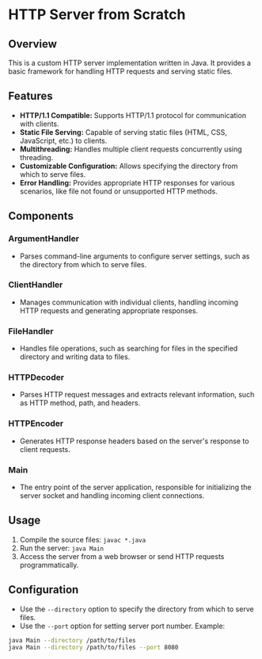 # HTTP Server from Scratch

## Overview

This is a custom HTTP server implementation written in Java. It provides a basic framework for handling HTTP requests and serving static files.

## Features

- **HTTP/1.1 Compatible:** Supports HTTP/1.1 protocol for communication with clients.
- **Static File Serving:** Capable of serving static files (HTML, CSS, JavaScript, etc.) to clients.
- **Multithreading:** Handles multiple client requests concurrently using threading.
- **Customizable Configuration:** Allows specifying the directory from which to serve files.
- **Error Handling:** Provides appropriate HTTP responses for various scenarios, like file not found or unsupported HTTP methods.

## Components

### ArgumentHandler

- Parses command-line arguments to configure server settings, such as the directory from which to serve files.

### ClientHandler

- Manages communication with individual clients, handling incoming HTTP requests and generating appropriate responses.

### FileHandler

- Handles file operations, such as searching for files in the specified directory and writing data to files.

### HTTPDecoder

- Parses HTTP request messages and extracts relevant information, such as HTTP method, path, and headers.

### HTTPEncoder

- Generates HTTP response headers based on the server's response to client requests.

### Main

- The entry point of the server application, responsible for initializing the server socket and handling incoming client connections.

## Usage

1. Compile the source files: `javac *.java`
2. Run the server: `java Main`
3. Access the server from a web browser or send HTTP requests programmatically.


## Configuration

- Use the `--directory` option to specify the directory from which to serve files.
- Use the `--port` option for setting server port number. 
Example:
```bash
java Main --directory /path/to/files
java Main --directory /path/to/files --port 8080
